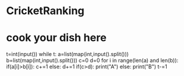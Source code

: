 # CricketRanking
# cook your dish here
t=int(input())
while t:
    a=list(map(int,input().split()))
    b=list(map(int,input().split()))
    c=0
    d=0
    for i in range(len(a) and len(b)):
        if(a[i]>b[i]):
            c+=1
        else:
            d+=1
    if(c>d):
        print("A")
    else:
        print("B")
    t-=1
